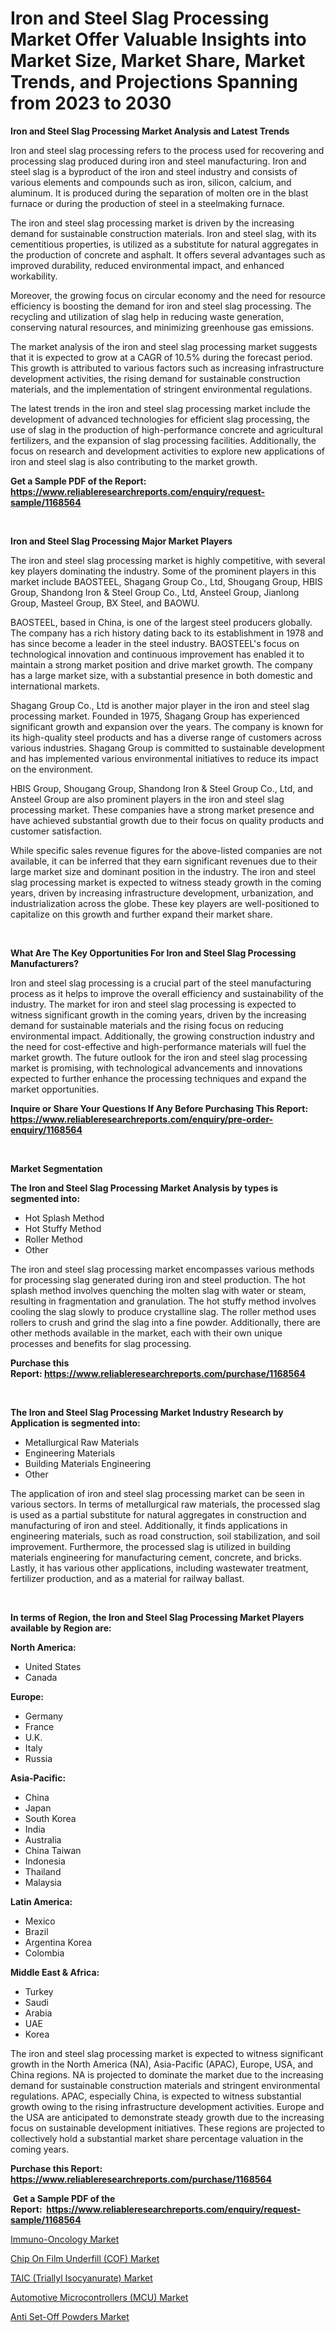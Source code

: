 <p><h1>Iron and Steel Slag Processing Market Offer Valuable Insights into Market Size, Market Share, Market Trends, and Projections Spanning from 2023 to 2030</h1></p><p><strong>Iron and Steel Slag Processing Market Analysis and Latest Trends</strong></p>
<p><p>Iron and steel slag processing refers to the process used for recovering and processing slag produced during iron and steel manufacturing. Iron and steel slag is a byproduct of the iron and steel industry and consists of various elements and compounds such as iron, silicon, calcium, and aluminum. It is produced during the separation of molten ore in the blast furnace or during the production of steel in a steelmaking furnace.</p><p>The iron and steel slag processing market is driven by the increasing demand for sustainable construction materials. Iron and steel slag, with its cementitious properties, is utilized as a substitute for natural aggregates in the production of concrete and asphalt. It offers several advantages such as improved durability, reduced environmental impact, and enhanced workability.</p><p>Moreover, the growing focus on circular economy and the need for resource efficiency is boosting the demand for iron and steel slag processing. The recycling and utilization of slag help in reducing waste generation, conserving natural resources, and minimizing greenhouse gas emissions.</p><p>The market analysis of the iron and steel slag processing market suggests that it is expected to grow at a CAGR of 10.5% during the forecast period. This growth is attributed to various factors such as increasing infrastructure development activities, the rising demand for sustainable construction materials, and the implementation of stringent environmental regulations.</p><p>The latest trends in the iron and steel slag processing market include the development of advanced technologies for efficient slag processing, the use of slag in the production of high-performance concrete and agricultural fertilizers, and the expansion of slag processing facilities. Additionally, the focus on research and development activities to explore new applications of iron and steel slag is also contributing to the market growth.</p></p>
<p><strong>Get a Sample PDF of the Report:&nbsp; <a href="https://www.reliableresearchreports.com/enquiry/request-sample/1168564">https://www.reliableresearchreports.com/enquiry/request-sample/1168564</a></strong></p>
<p>&nbsp;</p>
<p><strong>Iron and Steel Slag Processing Major Market Players</strong></p>
<p><p>The iron and steel slag processing market is highly competitive, with several key players dominating the industry. Some of the prominent players in this market include BAOSTEEL, Shagang Group Co., Ltd, Shougang Group, HBIS Group, Shandong Iron & Steel Group Co., Ltd, Ansteel Group, Jianlong Group, Masteel Group, BX Steel, and BAOWU.</p><p>BAOSTEEL, based in China, is one of the largest steel producers globally. The company has a rich history dating back to its establishment in 1978 and has since become a leader in the steel industry. BAOSTEEL's focus on technological innovation and continuous improvement has enabled it to maintain a strong market position and drive market growth. The company has a large market size, with a substantial presence in both domestic and international markets.</p><p>Shagang Group Co., Ltd is another major player in the iron and steel slag processing market. Founded in 1975, Shagang Group has experienced significant growth and expansion over the years. The company is known for its high-quality steel products and has a diverse range of customers across various industries. Shagang Group is committed to sustainable development and has implemented various environmental initiatives to reduce its impact on the environment.</p><p>HBIS Group, Shougang Group, Shandong Iron & Steel Group Co., Ltd, and Ansteel Group are also prominent players in the iron and steel slag processing market. These companies have a strong market presence and have achieved substantial growth due to their focus on quality products and customer satisfaction.</p><p>While specific sales revenue figures for the above-listed companies are not available, it can be inferred that they earn significant revenues due to their large market size and dominant position in the industry. The iron and steel slag processing market is expected to witness steady growth in the coming years, driven by increasing infrastructure development, urbanization, and industrialization across the globe. These key players are well-positioned to capitalize on this growth and further expand their market share.</p></p>
<p>&nbsp;</p>
<p><strong>What Are The Key Opportunities For Iron and Steel Slag Processing Manufacturers?</strong></p>
<p><p>Iron and steel slag processing is a crucial part of the steel manufacturing process as it helps to improve the overall efficiency and sustainability of the industry. The market for iron and steel slag processing is expected to witness significant growth in the coming years, driven by the increasing demand for sustainable materials and the rising focus on reducing environmental impact. Additionally, the growing construction industry and the need for cost-effective and high-performance materials will fuel the market growth. The future outlook for the iron and steel slag processing market is promising, with technological advancements and innovations expected to further enhance the processing techniques and expand the market opportunities.</p></p>
<p><strong>Inquire or Share Your Questions If Any Before Purchasing This Report: <a href="https://www.reliableresearchreports.com/enquiry/pre-order-enquiry/1168564">https://www.reliableresearchreports.com/enquiry/pre-order-enquiry/1168564</a></strong></p>
<p>&nbsp;</p>
<p><strong>Market Segmentation</strong></p>
<p><strong>The Iron and Steel Slag Processing Market Analysis by types is segmented into:</strong></p>
<p><ul><li>Hot Splash Method</li><li>Hot Stuffy Method</li><li>Roller Method</li><li>Other</li></ul></p>
<p><p>The iron and steel slag processing market encompasses various methods for processing slag generated during iron and steel production. The hot splash method involves quenching the molten slag with water or steam, resulting in fragmentation and granulation. The hot stuffy method involves cooling the slag slowly to produce crystalline slag. The roller method uses rollers to crush and grind the slag into a fine powder. Additionally, there are other methods available in the market, each with their own unique processes and benefits for slag processing.</p></p>
<p><strong>Purchase this Report:&nbsp;<a href="https://www.reliableresearchreports.com/purchase/1168564">https://www.reliableresearchreports.com/purchase/1168564</a></strong></p>
<p>&nbsp;</p>
<p><strong>The Iron and Steel Slag Processing Market Industry Research by Application is segmented into:</strong></p>
<p><ul><li>Metallurgical Raw Materials</li><li>Engineering Materials</li><li>Building Materials Engineering</li><li>Other</li></ul></p>
<p><p>The application of iron and steel slag processing market can be seen in various sectors. In terms of metallurgical raw materials, the processed slag is used as a partial substitute for natural aggregates in construction and manufacturing of iron and steel. Additionally, it finds applications in engineering materials, such as road construction, soil stabilization, and soil improvement. Furthermore, the processed slag is utilized in building materials engineering for manufacturing cement, concrete, and bricks. Lastly, it has various other applications, including wastewater treatment, fertilizer production, and as a material for railway ballast.</p></p>
<p>&nbsp;</p>
<p><strong>In terms of Region, the Iron and Steel Slag Processing Market Players available by Region are:</strong></p>
<p>
    <p> <strong> North America: </strong>
        <ul>
            <li>United States</li>
            <li>Canada</li>
        </ul>
        </p> 
    <p> <strong> Europe: </strong>
        <ul>
            <li>Germany</li>
            <li>France</li>
            <li>U.K.</li>
            <li>Italy</li>
            <li>Russia</li>
        </ul>
        </p> 
    <p> <strong> Asia-Pacific: </strong>
        <ul>
            <li>China</li>
            <li>Japan</li>
            <li>South Korea</li>
            <li>India</li>
            <li>Australia</li>
            <li>China Taiwan</li>
            <li>Indonesia</li>
            <li>Thailand</li>
            <li>Malaysia</li>
        </ul>
        </p> 
    <p> <strong> Latin America: </strong>
        <ul>
            <li>Mexico</li>
            <li>Brazil</li>
            <li>Argentina Korea</li>
            <li>Colombia</li>
        </ul>
        </p> 
    <p> <strong> Middle East & Africa: </strong>
        <ul>
            <li>Turkey</li>
            <li>Saudi</li>
            <li>Arabia</li>
            <li>UAE</li>
            <li>Korea</li>
        </ul>
    </p>
    </p>
<p><p>The iron and steel slag processing market is expected to witness significant growth in the North America (NA), Asia-Pacific (APAC), Europe, USA, and China regions. NA is projected to dominate the market due to the increasing demand for sustainable construction materials and stringent environmental regulations. APAC, especially China, is expected to witness substantial growth owing to the rising infrastructure development activities. Europe and the USA are anticipated to demonstrate steady growth due to the increasing focus on sustainable development initiatives. These regions are projected to collectively hold a substantial market share percentage valuation in the coming years.</p></p>
<p><strong>Purchase this Report: <a href="https://www.reliableresearchreports.com/purchase/1168564">https://www.reliableresearchreports.com/purchase/1168564</a></strong></p>
<p>&nbsp;<strong>Get a Sample PDF of the Report:&nbsp;&nbsp;<a href="https://www.reliableresearchreports.com/enquiry/request-sample/1168564">https://www.reliableresearchreports.com/enquiry/request-sample/1168564</a></strong></p>
<p><strong></strong></p>
<p><p><a href="https://github.com/tamvrosiya/Market-Research-Report-List-1/blob/main/immuno-oncology-market.md">Immuno-Oncology Market</a></p><p><a href="https://medium.com/@kyliebodei/chip-on-film-underfill-cof-market-focuses-on-market-share-size-and-projected-forecast-till-2030-4adf16301614">Chip On Film Underfill (COF) Market</a></p><p><a href="https://medium.com/@candaceking17/taic-triallyl-isocyanurate-market-share-evolution-and-market-growth-trends-2023-2030-83c3eee22d19">TAIC (Triallyl Isocyanurate) Market</a></p><p><a href="https://github.com/dringals/Market-Research-Report-List-1/blob/main/automotive-microcontrollers-mcu-market.md">Automotive Microcontrollers (MCU) Market</a></p><p><a href="https://medium.com/@hazelharvey1918/anti-set-off-powders-market-competitive-analysis-market-trends-and-forecast-to-2030-2ea718ea106a">Anti Set-Off Powders Market</a></p></p>